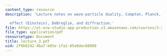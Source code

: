 ```yaml
---
content_type: resource
description: 'Lecture notes on wave-particle duality, Compton, Planck, photoelectric

  effect (Einstein), DeBroglie, and diffraction.'
file: https://ol-ocw-studio-app-production.s3.amazonaws.com/courses/3-225-electronic-and-mechanical-properties-of-materials-fall-2007/2f6b82d24ba7b65e1fa265e8dec88989_lecture_3.pdf
file_type: application/pdf
resourcetype: Document
title: lecture_3.pdf
uid: 2f6b82d2-4ba7-b65e-1fa2-65e8dec88989
---
```

